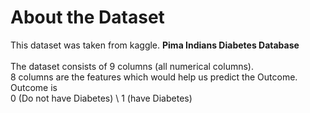 # About the Dataset

This dataset was taken from kaggle. 
**Pima Indians Diabetes Database**
\
\
The dataset consists of 9 columns (all numerical columns).\
8 columns are the features which would help us predict the Outcome.\
Outcome is \
0 (Do not have Diabetes) \ 
1 (have Diabetes)
